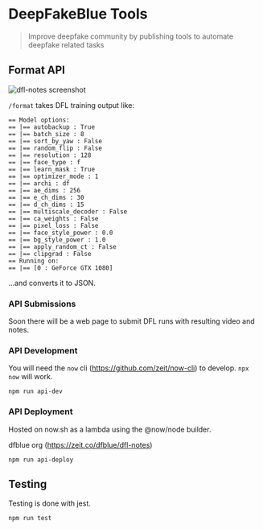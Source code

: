 # DeepFakeBlue Tools
> Improve deepfake community by publishing tools to automate deepfake related tasks

## Format API
![dfl-notes screenshot](https://i.imgur.com/4CGBx7ih.jpg)

`/format` takes DFL training output like:

```
== Model options:
== |== autobackup : True
== |== batch_size : 8
== |== sort_by_yaw : False
== |== random_flip : False
== |== resolution : 128
== |== face_type : f
== |== learn_mask : True
== |== optimizer_mode : 1
== |== archi : df
== |== ae_dims : 256
== |== e_ch_dims : 30
== |== d_ch_dims : 15
== |== multiscale_decoder : False
== |== ca_weights : False
== |== pixel_loss : False
== |== face_style_power : 0.0
== |== bg_style_power : 1.0
== |== apply_random_ct : False
== |== clipgrad : False
== Running on:
== |== [0 : GeForce GTX 1080]
```

...and converts it to JSON.

### API Submissions
Soon there will be a web page to submit DFL runs with resulting video and notes.

### API Development
You will need the `now` cli (https://github.com/zeit/now-cli) to develop. `npx now` will work.

`npm run api-dev`

### API Deployment
Hosted on now.sh as a lambda using the @now/node builder. 

dfblue org (https://zeit.co/dfblue/dfl-notes)

`npm run api-deploy`

## Testing
Testing is done with jest.

`npm run test`